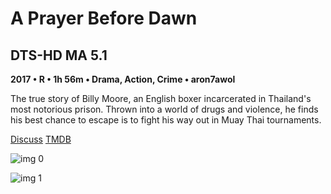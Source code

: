 # A Prayer Before Dawn

## DTS-HD MA 5.1

**2017 • R • 1h 56m • Drama, Action, Crime • aron7awol**

The true story of Billy Moore, an English boxer incarcerated in Thailand's most notorious prison. Thrown into a world of drugs and violence, he finds his best chance to escape is to fight his way out in Muay Thai tournaments.

[Discuss](https://www.avsforum.com/threads/bass-eq-for-filtered-movies.2995212/post-57033154)  [TMDB](448776)

![img 0](https://i.imgur.com/32M9rHh.jpg)

![img 1](https://i.imgur.com/L1gQUGM.png)

